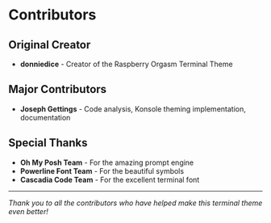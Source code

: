 # Contributors

## Original Creator
- **donniedice** - Creator of the Raspberry Orgasm Terminal Theme

## Major Contributors
- **Joseph Gettings** - Code analysis, Konsole theming implementation, documentation

## Special Thanks
- **Oh My Posh Team** - For the amazing prompt engine
- **Powerline Font Team** - For the beautiful symbols
- **Cascadia Code Team** - For the excellent terminal font

---

*Thank you to all the contributors who have helped make this terminal theme even better!*